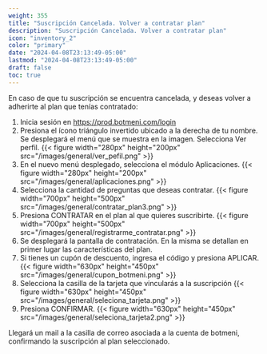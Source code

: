 ```yaml
---
weight: 355
title: "Suscripción Cancelada. Volver a contratar plan"
description: "Suscripción Cancelada. Volver a contratar plan"
icon: "inventory_2"
color: "primary"
date: "2024-04-08T23:13:49-05:00"
lastmod: "2024-04-08T23:13:49-05:00"
draft: false
toc: true
---
```

En caso de que tu suscripción se encuentra cancelada, y deseas volver a adherirte al plan que tenías contratado:
1. Inicia sesión en <https://prod.botmeni.com/login>
2. Presiona el ícono triángulo invertido ubicado a la derecha de tu nombre. Se desplegará el menú que se muestra en la imagen. Selecciona Ver perfil.
{{< figure width="280px" height="200px" src="/images/general/ver_pefil.png" >}}
3. En el nuevo menú desplegado, selecciona el módulo Aplicaciones.
{{< figure width="280px" height="200px" src="/images/general/aplicaciones.png" >}}
4. Selecciona la cantidad de preguntas que deseas contratar. 
{{< figure width="700px" height="500px" src="/images/general/contratar_plan3.png" >}}
5. Presiona CONTRATAR en el plan al que quieres suscribirte.
{{< figure width="700px" height="500px" src="/images/general/registrarme_contratar.png" >}}
5. Se desplegará la pantalla de contratación. En la misma se detallan en primer lugar las características del plan.
6. Si tienes un cupón de descuento, ingresa el código y presiona APLICAR.
{{< figure width="630px" height="450px" src="/images/general/cupon_botmeni.png" >}}
7. Selecciona la casilla de la tarjeta que vincularás a la suscripción
{{< figure width="630px" height="450px" src="/images/general/seleciona_tarjeta.png" >}}
8. Presiona CONFIRMAR.
{{< figure width="630px" height="450px" src="/images/general/seleciona_tarjeta2.png" >}}

Llegará un mail a la casilla de correo asociada a la cuenta de botmeni, confirmando la suscripción al plan seleccionado.<br></br>